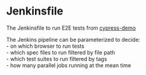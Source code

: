 # Jenkinsfile

The Jenkinsfile to run E2E tests from [cypress-demo](https://github.com/HuitingHuang/cypress-demo.git)

The Jenkins pipeline can be parameterized to decide:
<br>- on which browser to run tests
<br>- which spec files to run filtered by file path
<br>- which test suites to run filtered by tags
<br>- how many parallel jobs running at the mean time





